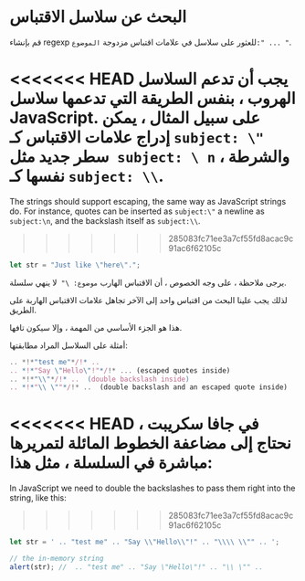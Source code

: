 # البحث عن سلاسل الاقتباس

قم بإنشاء regexp للعثور على سلاسل في علامات اقتباس مزدوجة `الموضوع:" ... "`.

<<<<<<< HEAD
يجب أن تدعم السلاسل الهروب ، بنفس الطريقة التي تدعمها سلاسل JavaScript. على سبيل المثال ، يمكن إدراج علامات الاقتباس كـ `subject: \" `سطر جديد مثل` subject: \ n` ، والشرطة نفسها كـ `subject: \\`.
=======
The strings should support escaping, the same way as JavaScript strings do. For instance, quotes can be inserted as `subject:\"` a newline as `subject:\n`, and the backslash itself as `subject:\\`.
>>>>>>> 285083fc71ee3a7cf55fd8acac9c91ac6f62105c

```js
let str = "Just like \"here\".";
```

يرجى ملاحظة ، على وجه الخصوص ، أن الاقتباس الهارب `موضوع: \" `لا ينهي سلسلة.

لذلك يجب علينا البحث من اقتباس واحد إلى الآخر تجاهل علامات الاقتباس الهاربة على الطريق.

هذا هو الجزء الأساسي من المهمة ، وإلا سيكون تافها.

أمثلة على السلاسل المراد مطابقتها:
```js
.. *!*"test me"*/!* ..  
.. *!*"Say \"Hello\"!"*/!* ... (escaped quotes inside)
.. *!*"\\"*/!* ..  (double backslash inside)
.. *!*"\\ \""*/!* ..  (double backslash and an escaped quote inside)
```

<<<<<<< HEAD
في جافا سكريبت ، نحتاج إلى مضاعفة الخطوط المائلة لتمريرها مباشرة في السلسلة ، مثل هذا:
=======
In JavaScript we need to double the backslashes to pass them right into the string, like this:
>>>>>>> 285083fc71ee3a7cf55fd8acac9c91ac6f62105c

```js run
let str = ' .. "test me" .. "Say \\"Hello\\"!" .. "\\\\ \\"" .. ';

// the in-memory string
alert(str); //  .. "test me" .. "Say \"Hello\"!" .. "\\ \"" ..
```

